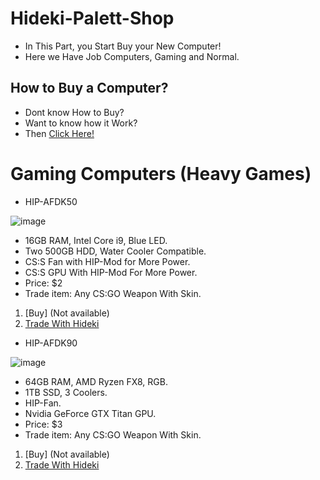 # Hideki-Palett-Shop
- In This Part, you Start Buy your New Computer!
- Here we Have Job Computers, Gaming and Normal.

## How to Buy a Computer?
- Dont know How to Buy?
- Want to know how it Work?
- Then [Click Here!](https://drive.google.com/file/d/1kL-NeA7SyMW4rXRPK6SXD4cdl55RSSEE/view?usp=sharing)

# Gaming Computers (Heavy Games)
- HIP-AFDK50

![image](https://user-images.githubusercontent.com/87248365/155422527-ef16fa02-7bb7-498a-88ee-9fba56379d35.png)
- 16GB RAM, Intel Core i9, Blue LED. 
- Two 500GB HDD, Water Cooler Compatible.
- CS:S Fan with HIP-Mod for More Power.
- CS:S GPU With HIP-Mod For More Power.
- Price: $2
- Trade item: Any CS:GO Weapon With Skin.
1. [Buy] (Not available)
2. [Trade With Hideki](https://steamcommunity.com/tradeoffer/new/?partner=276743026&token=_AyQ_m2N)

- HIP-AFDK90

![image](https://user-images.githubusercontent.com/87248365/157334108-613ccb4f-74b9-4c44-a23c-0e1c24e3d8c1.png)
- 64GB RAM, AMD Ryzen FX8, RGB.
- 1TB SSD, 3 Coolers.
- HIP-Fan.
- Nvidia GeForce GTX Titan GPU.
- Price: $3
- Trade item: Any CS:GO Weapon With Skin.
1. [Buy] (Not available)
2. [Trade With Hideki](https://steamcommunity.com/tradeoffer/new/?partner=276743026&token=_AyQ_m2N)

